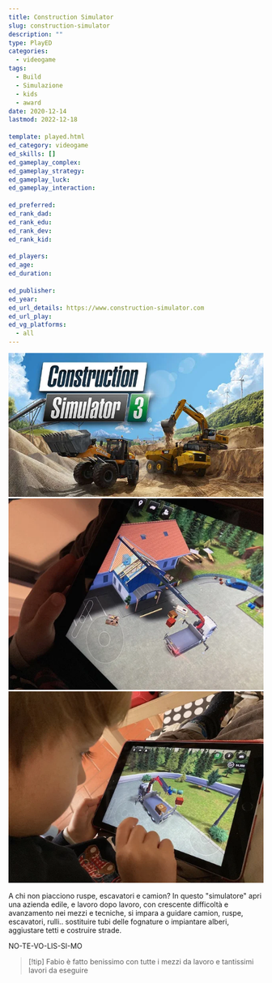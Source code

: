 ```yaml
---
title: Construction Simulator
slug: construction-simulator
description: ""
type: PlayED
categories:
  - videogame
tags:
  - Build
  - Simulazione
  - kids
  - award
date: 2020-12-14
lastmod: 2022-12-18

template: played.html
ed_category: videogame
ed_skills: []
ed_gameplay_complex: 
ed_gameplay_strategy: 
ed_gameplay_luck: 
ed_gameplay_interaction: 

ed_preferred: 
ed_rank_dad: 
ed_rank_edu: 
ed_rank_dev: 
ed_rank_kid: 

ed_players: 
ed_age: 
ed_duration: 

ed_publisher: 
ed_year: 
ed_url_details: https://www.construction-simulator.com
ed_url_play: 
ed_vg_platforms:
  - all
---
```


![](../../assets/img/played/videogame/construction_simulator.webp)
![](../../assets/img/played/videogame/construction_simulator2.webp)
![](../../assets/img/played/videogame/construction_simulator3.webp)

A chi non piacciono ruspe, escavatori e camion?
In questo "simulatore" apri una azienda edile, e lavoro dopo lavoro, con crescente difficoltà e avanzamento nei mezzi e tecniche, si impara a guidare camion, ruspe, escavatori, rulli.. sostituire tubi delle fognature o impiantare alberi, aggiustare tetti e costruire strade.

NO-TE-VO-LIS-SI-MO

> [!tip] Fabio
> è fatto benissimo con tutte i mezzi da lavoro e tantissimi lavori da eseguire
